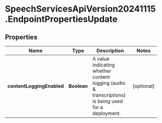 # SpeechServicesApiVersion20241115.EndpointPropertiesUpdate

## Properties
Name | Type | Description | Notes
------------ | ------------- | ------------- | -------------
**contentLoggingEnabled** | **Boolean** | A value indicating whether content logging (audio & transcriptions) is being used for a deployment. | [optional] 


